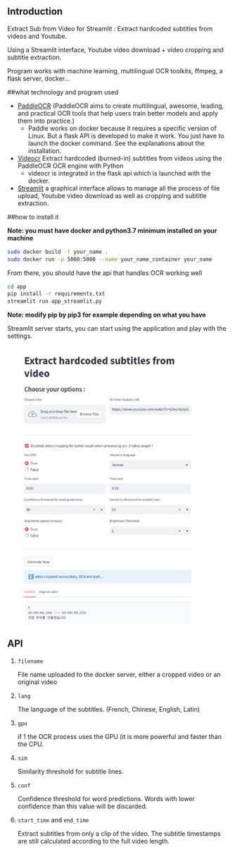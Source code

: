 ## Introduction

Extract Sub from Video for Streamlit : Extract hardcoded subtitles from videos and Youtube.

Using a Streamlit interface, Youtube video download + video cropping and subtitle extraction.

Program works with machine learning, multilingual OCR toolkits, ffmpeg, a flask server, docker...

##what technology and program used

- [PaddleOCR](https://github.com/PaddlePaddle/PaddleOCR/tree/release/2.6)  (PaddleOCR aims to create multilingual, awesome, leading, and practical OCR tools that help users train better models and apply them into practice.)
  - Paddle works on docker because it requires a specific version of Linux. But a flask API is developed to make it work. You just have to launch the docker command. See the explanations about the installation.
- [Videocr](https://github.com/oliverfei/videocr-PaddleOCR) Extract hardcoded (burned-in) subtitles from videos using the PaddleOCR OCR engine with Python
  - videocr is integrated in the flask api which is launched with the docker.
- [Streamlit](https://streamlit.io/) a graphical interface allows to manage all the process of file upload, Youtube video download as well as cropping and subtitle extraction.

##how to install it

**Note: you must have docker and python3.7 minimum installed on your machine**

```bash
sudo docker build -t your_name .
sudo docker run -p 5000:5000 --name your_name_container your_name
```

From there, you should have the api that handles OCR working well

```bash
cd app
pip install -r requirements.txt
streamlit run app_streamlit.py
```

**Note: modify pip by pip3 for example depending on what you have**

Streamlit server starts, you can start using the application and play with the settings.

![Demo Image](./assets/demo.png)

## API

1. `filename`

    File name uploaded to the docker server, either a cropped video or an original video

2. `lang` 

    The language of the subtitles. (French, Chinese, English, Latin)

3. `gpu`

    if 1 the OCR process uses the GPU (it is more powerful and faster than the CPU.
  
4. `sim`
  
    Similarity threshold for subtitle lines.
  
5. `conf`
  
    Confidence threshold for word predictions. Words with lower confidence than this value will be discarded.

6.  `start_time` and `end_time`

    Extract subtitles from only a clip of the video. The subtitle timestamps are still calculated according to the full video length.
    

  